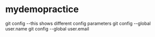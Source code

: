# mydemopractice
git config --this shows different config parameters
git config --global user.name <username>
  git config --global user.email<useremail>
  
